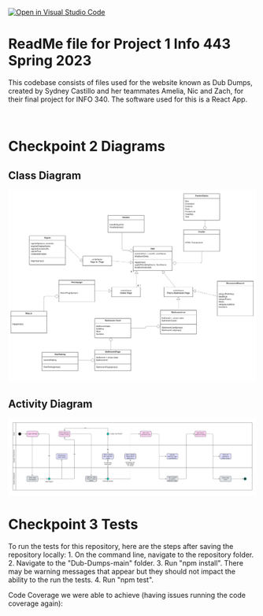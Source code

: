 [![Open in Visual Studio Code](https://classroom.github.com/assets/open-in-vscode-c66648af7eb3fe8bc4f294546bfd86ef473780cde1dea487d3c4ff354943c9ae.svg)](https://classroom.github.com/online_ide?assignment_repo_id=10767590&assignment_repo_type=AssignmentRepo)


# ReadMe file for Project 1 Info 443 Spring 2023
This codebase consists of files used for the website known as Dub Dumps, created by Sydney Castillo and her teammates Amelia, Nic and Zach, for their final project for INFO 340. The software used for this is a React App.

<br/>

# Checkpoint 2 Diagrams

## Class Diagram
![img](images/DubDumps-UML-Class.png)

## Activity Diagram
![img](images/DubDumps-Activity-Diagram.png)


# Checkpoint 3 Tests

To run the tests for this repository, here are the steps after saving the repository locally:
    1. On the command line, navigate to the repository folder.
    2. Navigate to the "Dub-Dumps-main" folder.
    3. Run "npm install". There may be warning messages that appear but they should not impact the ability to the run the tests.
    4. Run "npm test".


Code Coverage we were able to achieve (having issues running the code coverage again):


